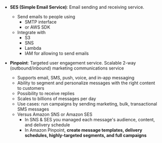 - **SES (Simple Email Service)**: Email sending and receiving service.
	- Send emails to people using
		- SMTP interface
		- or AWS SDK
	- Integrate with 
		- S3
		- SNS
		- Lambda
		- IAM for allowing to send emails

- **Pinpoint**: Targeted user engagement service. Scalable 2-way (outbound/inbound) marketing communications service
	- Supports email, SMS, push, voice, and in-app messaging
	- Ability to segment and personalize messages with the right content to customers
	- Possibility to receive replies
	- Scales to billions of messages per day
	- Use cases: run campaigns by sending marketing, bulk, transactional SMS messages
	- Versus Amazon SNS or Amazon SES  
		- In SNS & SES you managed each message's audience, content, and delivery schedule
		- In Amazon Pinpoint, **create message templates, delivery schedules, highly-targeted segments, and full campaigns**